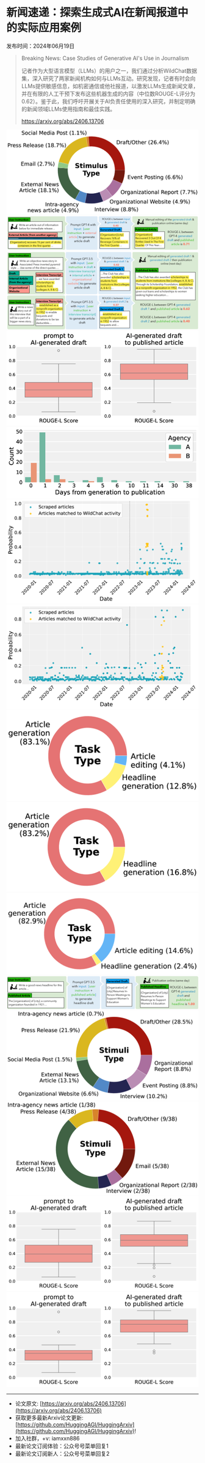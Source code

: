# 新闻速递：探索生成式AI在新闻报道中的实际应用案例
发布时间：2024年06月19日


> Breaking News: Case Studies of Generative AI's Use in Journalism
>
> 记者作为大型语言模型（LLMs）的用户之一，我们通过分析WildChat数据集，深入研究了两家新闻机构如何与LLMs互动。研究发现，记者有时会向LLMs提供敏感信息，如机密通信或他社报道，以激发LLMs生成新闻文章，并在有限的人工干预下发布这些机器生成的内容（中位数ROUGE-L评分为0.62）。鉴于此，我们呼吁开展关于AI负责任使用的深入研究，并制定明确的新闻领域LLMs使用指南和最佳实践。
>
> https://arxiv.org/abs/2406.13706

![](https://raw.githubusercontent.com/HuggingAGI/HuggingArxiv/main/paper_images/2406.13706/x1.png)
![](https://raw.githubusercontent.com/HuggingAGI/HuggingArxiv/main/paper_images/2406.13706/x2.png)
![](https://raw.githubusercontent.com/HuggingAGI/HuggingArxiv/main/paper_images/2406.13706/x3.png)
![](https://raw.githubusercontent.com/HuggingAGI/HuggingArxiv/main/paper_images/2406.13706/x4.png)
![](https://raw.githubusercontent.com/HuggingAGI/HuggingArxiv/main/paper_images/2406.13706/x5.png)
![](https://raw.githubusercontent.com/HuggingAGI/HuggingArxiv/main/paper_images/2406.13706/x6.png)
![](https://raw.githubusercontent.com/HuggingAGI/HuggingArxiv/main/paper_images/2406.13706/x7.png)
![](https://raw.githubusercontent.com/HuggingAGI/HuggingArxiv/main/paper_images/2406.13706/x8.png)
![](https://raw.githubusercontent.com/HuggingAGI/HuggingArxiv/main/paper_images/2406.13706/x9.png)
![](https://raw.githubusercontent.com/HuggingAGI/HuggingArxiv/main/paper_images/2406.13706/x10.png)
![](https://raw.githubusercontent.com/HuggingAGI/HuggingArxiv/main/paper_images/2406.13706/x11.png)
![](https://raw.githubusercontent.com/HuggingAGI/HuggingArxiv/main/paper_images/2406.13706/x12.png)
![](https://raw.githubusercontent.com/HuggingAGI/HuggingArxiv/main/paper_images/2406.13706/x13.png)
![](https://raw.githubusercontent.com/HuggingAGI/HuggingArxiv/main/paper_images/2406.13706/x14.png)
![](https://raw.githubusercontent.com/HuggingAGI/HuggingArxiv/main/paper_images/2406.13706/x15.png)

<hr />

- 论文原文: [https://arxiv.org/abs/2406.13706](https://arxiv.org/abs/2406.13706)
- 获取更多最新Arxiv论文更新: [https://github.com/HuggingAGI/HuggingArxiv](https://github.com/HuggingAGI/HuggingArxiv)!
- 加入社群，+v: iamxxn886
- 最新论文订阅体验：公众号号菜单回复1
- 最新论文订阅新人：公众号号菜单回复2